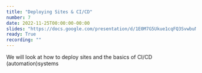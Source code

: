 ```yaml
---
title: "Deploying Sites & CI/CD"
number: 7
date: 2022-11-25T00:00:00-00:00
slides: "https://docs.google.com/presentation/d/1E0M7G5Ukue1cqFQ3SvwbuNGYzey7WnlY_dEnDqFQRCM/edit?usp=sharing"
ready: True
recording: ""
---
```


We will look at how to deploy sites and the basics of CI/CD (automation)systems